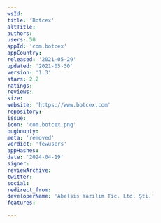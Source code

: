 ```yaml
---
wsId: 
title: 'Botcex'
altTitle: 
authors: 
users: 50
appId: 'com.botcex'
appCountry: 
released: '2021-05-29'
updated: '2021-05-30'
version: '1.3'
stars: 2.2
ratings: 
reviews: 
size: 
website: 'https://www.botcex.com'
repository: 
issue: 
icon: 'com.botcex.png'
bugbounty: 
meta: 'removed'
verdict: 'fewusers'
appHashes: 
date: '2024-04-19'
signer: 
reviewArchive: 
twitter: 
social: 
redirect_from: 
developerName: 'Abelsis Yazılım Tic. Ltd. Şti.'
features: 

---
```


